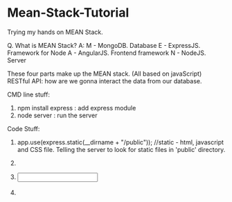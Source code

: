 # Mean-Stack-Tutorial
Trying my hands on MEAN Stack. 


Q. What is MEAN Stack?
A: M - MongoDB. Database
   E - ExpressJS. Framework for Node
   A - AngularJS. Frontend framework
   N - NodeJS. Server 

These four parts make up the MEAN stack. (All based on javaScript)
RESTful API: how are we gonna interact the data from our database.


CMD line stuff:

1. npm install express : add express module
2. node server : run the server


Code Stuff:

1. app.use(express.static(__dirname + "/public")); //static - html, javascript and CSS file. Telling the server to look for static files in 'public' directory.

2. <html ng-app> <!--The ng-app directive defines an AngularJS application. -->

3. <input ng-model="test"> <!-- The ng-model directive binds the value of HTML controls (input, select, textarea) to application data. -->

4. <table class="table" ng-control="AppCtrl"> <!--The ngController directive attaches a controller class to the view-->
